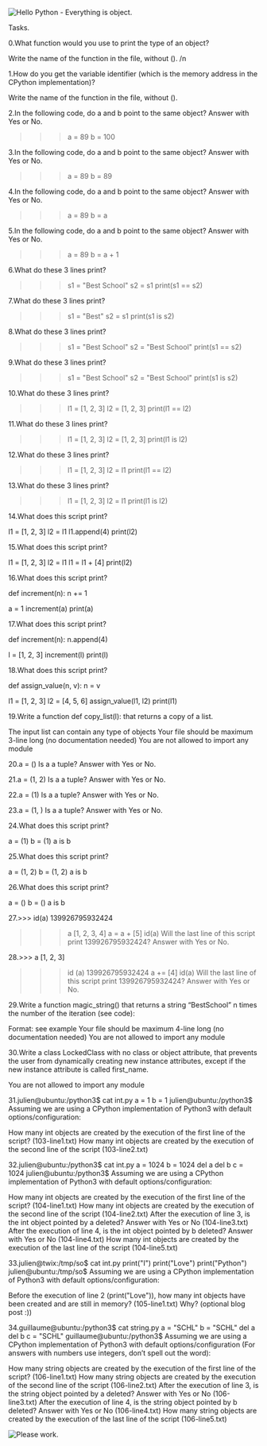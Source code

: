 ![Hello](https://imgs.search.brave.com/fmVVFg-S-XRVLlLgjv-OVWrMaNGKUbcioJg1o_DTojs/rs:fit:460:225:1/g:ce/aHR0cHM6Ly90c2Ux/Lm1tLmJpbmcubmV0/L3RoP2lkPU9JUC5t/bjladGhYQTdzaDdm/blRTM0ZKUC1BQUFB/QSZwaWQ9QXBp)
Python - Everything is object.

Tasks.

0.What function would you use to print the type of an object?

Write the name of the function in the file, without (). /n

1.How do you get the variable identifier (which is the memory address in the CPython implementation)?

Write the name of the function in the file, without ().

2.In the following code, do a and b point to the same object? Answer with Yes or No.

>>> a = 89
>>> b = 100

3.In the following code, do a and b point to the same object? Answer with Yes or No.

>>> a = 89
>>> b = 89

4.In the following code, do a and b point to the same object? Answer with Yes or No.

>>> a = 89
>>> b = a

5.In the following code, do a and b point to the same object? Answer with Yes or No.

>>> a = 89
>>> b = a + 1

6.What do these 3 lines print?

>>> s1 = "Best School"
>>> s2 = s1
>>> print(s1 == s2)

7.What do these 3 lines print?

>>> s1 = "Best"
>>> s2 = s1
>>> print(s1 is s2)

8.What do these 3 lines print?

>>> s1 = "Best School"
>>> s2 = "Best School"
>>> print(s1 == s2)

9.What do these 3 lines print?

>>> s1 = "Best School"
>>> s2 = "Best School"
>>> print(s1 is s2)

10.What do these 3 lines print?

>>> l1 = [1, 2, 3]
>>> l2 = [1, 2, 3] 
>>> print(l1 == l2)

11.What do these 3 lines print?

>>> l1 = [1, 2, 3]
>>> l2 = [1, 2, 3] 
>>> print(l1 is l2)

12.What do these 3 lines print?

>>> l1 = [1, 2, 3]
>>> l2 = l1
>>> print(l1 == l2)

13.What do these 3 lines print?

>>> l1 = [1, 2, 3]
>>> l2 = l1
>>> print(l1 is l2)

14.What does this script print?

l1 = [1, 2, 3]
l2 = l1
l1.append(4)
print(l2)

15.What does this script print?

l1 = [1, 2, 3]
l2 = l1
l1 = l1 + [4]
print(l2)

16.What does this script print?

def increment(n):
    n += 1

a = 1
increment(a)
print(a)

17.What does this script print?

def increment(n):
    n.append(4)

l = [1, 2, 3]
increment(l)
print(l)

18.What does this script print?

def assign_value(n, v):
    n = v

l1 = [1, 2, 3]
l2 = [4, 5, 6]
assign_value(l1, l2)
print(l1)

19.Write a function def copy_list(l): that returns a copy of a list.

The input list can contain any type of objects
Your file should be maximum 3-line long (no documentation needed)
You are not allowed to import any module

20.a = ()
Is a a tuple? Answer with Yes or No.

21.a = (1, 2)
Is a a tuple? Answer with Yes or No.

22.a = (1)
Is a a tuple? Answer with Yes or No.

23.a = (1, )
Is a a tuple? Answer with Yes or No.

24.What does this script print?

a = (1)
b = (1)
a is b

25.What does this script print?

a = (1, 2)
b = (1, 2)
a is b

26.What does this script print?

a = ()
b = ()
a is b

27.>>> id(a)
139926795932424
>>> a
[1, 2, 3, 4]
>>> a = a + [5]
>>> id(a)
Will the last line of this script print 139926795932424? Answer with Yes or No.

28.>>> a
[1, 2, 3]
>>> id (a)
139926795932424
>>> a += [4]
>>> id(a)
Will the last line of this script print 139926795932424? Answer with Yes or No.

29.Write a function magic_string() that returns a string “BestSchool” n times the number of the iteration (see code):

Format: see example
Your file should be maximum 4-line long (no documentation needed)
You are not allowed to import any module

30.Write a class LockedClass with no class or object attribute, that prevents the user from dynamically creating new instance attributes, except if the new instance attribute is called first_name.

You are not allowed to import any module

31.julien@ubuntu:/python3$ cat int.py 
a = 1
b = 1
julien@ubuntu:/python3$ 
Assuming we are using a CPython implementation of Python3 with default options/configuration:

How many int objects are created by the execution of the first line of the script? (103-line1.txt)
How many int objects are created by the execution of the second line of the script (103-line2.txt)

32.julien@ubuntu:/python3$ cat int.py 
a = 1024
b = 1024
del a
del b
c = 1024
julien@ubuntu:/python3$ 
Assuming we are using a CPython implementation of Python3 with default options/configuration:

How many int objects are created by the execution of the first line of the script? (104-line1.txt)
How many int objects are created by the execution of the second line of the script (104-line2.txt)
After the execution of line 3, is the int object pointed by a deleted? Answer with Yes or No (104-line3.txt)
After the execution of line 4, is the int object pointed by b deleted? Answer with Yes or No (104-line4.txt)
How many int objects are created by the execution of the last line of the script (104-line5.txt)

33.julien@twix:/tmp/so$ cat int.py 
print("I")
print("Love")
print("Python")
julien@ubuntu:/tmp/so$ 
Assuming we are using a CPython implementation of Python3 with default options/configuration:

Before the execution of line 2 (print("Love")), how many int objects have been created and are still in memory? (105-line1.txt)
Why? (optional blog post :))

34.guillaume@ubuntu:/python3$ cat string.py 
a = "SCHL"
b = "SCHL"
del a
del b
c = "SCHL"
guillaume@ubuntu:/python3$ 
Assuming we are using a CPython implementation of Python3 with default options/configuration (For answers with numbers use integers, don’t spell out the word):

How many string objects are created by the execution of the first line of the script? (106-line1.txt)
How many string objects are created by the execution of the second line of the script (106-line2.txt)
After the execution of line 3, is the string object pointed by a deleted? Answer with Yes or No (106-line3.txt)
After the execution of line 4, is the string object pointed by b deleted? Answer with Yes or No (106-line4.txt)
How many string objects are created by the execution of the last line of the script (106-line5.txt)

![Please work.](https://giphy.com/gifs/manny-manny404-mannynotfound-ief2yhxHGqjKFKdsHB)
